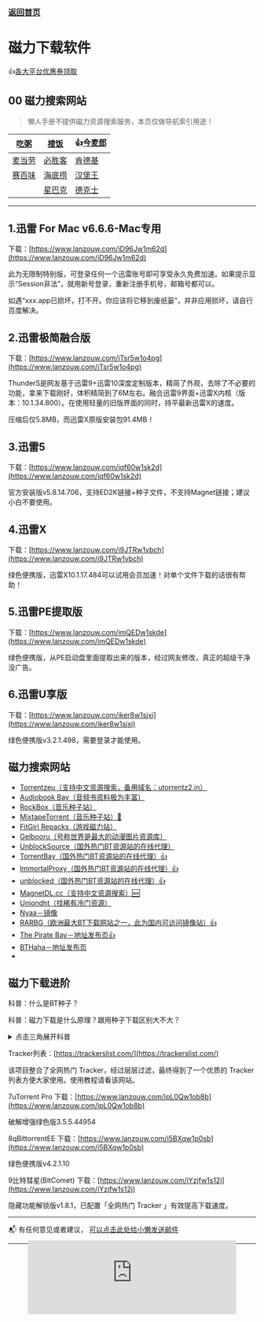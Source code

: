 ### [**返回首页**](/README.md)

# 磁力下载软件

👍[各大平台优惠券领取](https://tb.jxyou.top/?H9yM96La)



## 00 磁力搜索网站

> 懒人手册不提供磁力资源搜索服务，本页仅做导航索引用途！

| [吃粥](https://emoncili.com/?iui.su) | [搜饭](https://bt.so99.top/?iui.su)              | 👍[今麦郎](https://cili.st/)                                  |
| ------------------------------------ | ------------------------------------------------ | ------------------------------------------------------------ |
| [麦当劳](https://www.cilixiong.com/) | [必胜客](https://github.hscsec.cn/yuhuage/dizhi) | [肯德基](https://text.is/niao)                               |
| [赛百味](https://cili.uk/)           | [海底捞](https://ciliduo.org/)                   | [汉堡王](https://chilisou.com)                               |
|                                      | [星巴克](https://www.2bt0.com/)                  | [德克士](https://btbtt15.com/forum-index-fid-950-typeid1-3-typeid2-0-typeid3-0-typeid4-0.htm) |

***

## 1.迅雷 For Mac v6.6.6-Mac专用

下载：[https://www.lanzouw.com/iD96Jw1m62d](https://www.lanzouw.com/iD96Jw1m62d)

此为无限制特别版，可登录任何一个迅雷账号即可享受永久免费加速。如果提示显示“Session非法”，就用新号登录，重新注册手机号，邮箱号都可以。

如遇“xxx.app已损坏，打不开。你应该将它移到废纸篓”，并非应用损坏，请自行百度解决。

## 2.迅雷极简融合版
下载：[https://www.lanzouw.com/iTsr5w1o4pg](https://www.lanzouw.com/iTsr5w1o4pg)

ThunderS是网友基于迅雷9+迅雷10深度定制版本，精简了外观，去除了不必要的功能，拿来下载刚好，体积精简到了6M左右。融合迅雷9界面+迅雷X内核（版本：10.1.34.800）。在使用轻量的旧版界面的同时，持平最新迅雷X的速度。

压缩后仅5.8MB，而迅雷X原版安装包91.4MB！

## 3.迅雷5
下载：[https://www.lanzouw.com/iqf60w1sk2d](https://www.lanzouw.com/iqf60w1sk2d)

官方安装版v5.8.14.706，支持ED2K链接+种子文件，不支持Magnet链接；建议小白不要使用。

## 4.迅雷X
下载：[https://www.lanzouw.com/i9JTRw1vbch](https://www.lanzouw.com/i9JTRw1vbch)

绿色便携版，迅雷X10.1.17.484可以试用会员加速！对单个文件下载的话很有帮助！

## 5.迅雷PE提取版
下载：[https://www.lanzouw.com/imQEDw1skde](https://www.lanzouw.com/imQEDw1skde)

绿色便携版，从PE启动盘里面提取出来的版本，经过网友修改，真正的超级干净没广告。

## 6.迅雷U享版
下载：[https://www.lanzouw.com/iker8w1sjxi](https://www.lanzouw.com/iker8w1sjxi)

绿色便携版v3.2.1.498，需要登录才能使用。

## 磁力搜索网站

- [ Torrentzeu（支持中文资源搜索，备用域名：utorrentz2.in）](https://torrentzeu.org/)
- [ Audiobook Bay（音频书资料极为丰富）](http://audiobookbay.ws/)
- [ RockBox（音乐种子站）](http://rawkbawx.rocks/)
- [ MixtapeTorrent（音乐种子站）🐢](http://www.mixtapetorrent.com/)
- [ FitGirl Repacks（游戏磁力站）](https://fitgirl-repacks.site/)
- [ Gelbooru（号称世界是最大的动漫图片资源库）](https://gelbooru.com/)
- [ UnblockSource（国外热门BT资源站的在线代理）](https://unblocksource.org/)
- [ TorrentBay（国外热门BT资源站的在线代理）👍](https://torrentbay.to/)
- [ ImmortalProxy（国外热门BT资源站的在线代理）👍](https://immortalproxy.com/)
- [ unblocked（国外热门BT资源站的在线代理）👍](https://unblockit.ch/)
- [ MagnetDL.cc（支持中文资源搜索）🆕](https://www.magnetdl.com/)
- [ Uniondht（找稀有冷门资源）](http://uniondht.org/)
- [ Nyaa－镜像](https://nyaa.eu/)
- [ RARBG（欧洲最大BT下载网站之一，此为国内可访问镜像站）👍](https://txt.fyi/-/21113/fae01078/)
- [ The Pirate Bay－地址发布页👍](https://piratebayproxy.info/)
- [ BTHaha－地址发布页](https://wangzhi.men/bthaha/)
- 

## 磁力下载进阶
科普：什么是BT种子？

科普：磁力下载是什么原理？跟用种子下载区别大不大？

<details>
  <summary>点击三角展开科普</summary>
  <p> - Part2进阶用户
科普：什么是BT种子？
    科普：磁力下载是什么原理？跟用种子下载区别大不大？
    因为 BT 下载的文件都是其他用户上传给你的；所以 BT 下载速度就等于其他用户的上传速度。
    做种上传的用户越多，你的下载速度就越快，而用户通过 Peer、DHT、Tracker获得。以下三者的优缺点是互补的，不存在谁替代谁，一起用效果最好！
    Peer：在获得一个有效用户后才会起作用，该用户会把它知道的其他用户信息告诉你。
    DHT：Peer 威力加强版，分布式储存用户信息，因此获得用户的效率更高，但需要养（下载热门资源）。
    Tracker：记录下载同一个资源的用户信息并提供给你，帮助你与其他用户建立连接，简单粗暴。</p>
</details>


Tracker列表：[https://trackerslist.com/](https://trackerslist.com/)

该项目整合了全网热门 Tracker，经过层层过滤，最终得到了一个优质的 Tracker 列表方便大家使用。使用教程请看该网站。

7uTorrent Pro
下载：[https://www.lanzouw.com/ipL0Qw1ob8b](https://www.lanzouw.com/ipL0Qw1ob8b)

破解增强绿色版3.5.5.44954

8qBittorrentEE
下载：[https://www.lanzouw.com/i5BXqw1p0sb](https://www.lanzouw.com/i5BXqw1p0sb)

绿色便携版v4.2.1.10

9比特彗星(BitComet)
下载：[https://www.lanzouw.com/iYzjfw1s12j](https://www.lanzouw.com/iYzjfw1s12j)

隐藏功能解锁版v1.8.1，已配置「全网热门 Tracker 」有效提高下载速度。

***

 :mailbox_with_mail: 有任何意见或者建议， <a href="Mailto:newlazy@forlazy.uu.me">可以点击此处给小懒发送邮件</a>

***

<figure class="notion-asset-wrapper notion-asset-wrapper-embed notion-block-1c5fa359e4d443798dfa7bc86198900a"><div style="position:relative;display:flex;justify-content:center;align-self:center;width:100%;max-width:100%;flex-direction:column;height:106.99510955810547px"><iframe class="notion-asset-object-fit" src="https://cn.widgetstore.net/view/index.html?q=5b049cc8622189440f31d6307d40e568.41d77edc6507a37202b75520258dcf2d" title="iframe embed" frameborder="0" allowfullscreen="" loading="lazy" scrolling="auto"></iframe></div></figure>